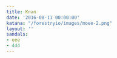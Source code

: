 ```yaml
---
title: Knan
date: '2016-08-11 00:00:00'
katana: "/forestryio/images/moee-2.png"
layout: ''
sandals:
- eee
- 444
---
```

